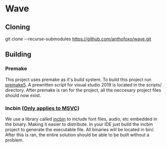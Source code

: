 # Wave

## Cloning
git clone --recurse-submodules https://github.com/anthofoxo/wave.git

## Building
### Premake
This project uses premake as it's build system.
To build this project run [premake5](https://premake.github.io/).
A prewritten script for visual studio 2019 is located in the scripts/ directory.
After premake is ran for the project, all the neccesary project files should now exist.
### Incbin ([Only applies to MSVC](https://github.com/graphitemaster/incbin#msvc))
We use a library called [incbin](https://github.com/graphitemaster/incbin) to include font files, audio, etc embedded in the binary. Making it easier to distribute.
In your IDE just build the incbin project to generate the executable file.
All binaries will be located in bin/.
After this is ran, the entire solution should be able to be built without a problem.
